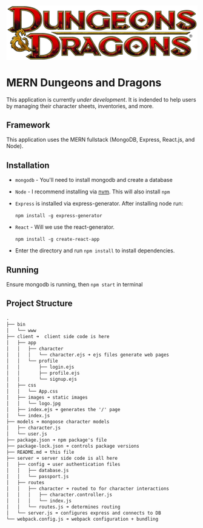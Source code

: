 ![alt text](./client/images/logo.jpg "Logo DnD")
# MERN Dungeons and Dragons
This application is currently *under development*. It is indended to help users by managing their character sheets, inventories, and more.
## Framework
This application uses the MERN fullstack (MongoDB, Express, React.js, and Node).
## Installation
* `mongodb` - You'll need to install mongodb and create a database
* `Node` - I recommend installing via [nvm](https://github.com/creationix/nvm). This will also install `npm`
* `Express` is installed via express-generator. After installing node run:

   `npm install -g express-generator`
* `React` - Will we use the react-generator.

  `npm install -g create-react-app`
* Enter the directory and run `npm install` to install dependencies.

## Running
Ensure mongodb is running, then `npm start` in terminal

## Project Structure

```
.
├── bin
│   └── www
├── client ➜  client side code is here
│   ├── app
│   │   ├── character
│   │   │   └── character.ejs ➜ ejs files generate web pages
│   │   └── profile
│   │       ├── login.ejs
│   │       ├── profile.ejs
│   │       └── signup.ejs
│   ├── css
│   │   └── App.css
│   ├── images ➜ static images
│   │   └── logo.jpg
│   ├── index.ejs ➜ generates the '/' page
│   └── index.js
├── models ➜ mongoose character models
│   ├── character.js
│   └── user.js
├── package.json ➜ npm package's file
├── package-lock.json ➜ controls package versions
├── README.md ➜ this file
├── server ➜ server side code is all here
│   ├── config ➜ user authentication files
│   │   ├── database.js
│   │   └── passport.js
│   ├── routes
│   │   ├── character ➜ routed to for character interactions
│   │   │   ├── character.controller.js
│   │   │   └── index.js
│   │   └── routes.js ➜ determines routing
│   └── server.js ➜ configures express and connects to DB
└── webpack.config.js ➜ webpack configuration + bundling

```
